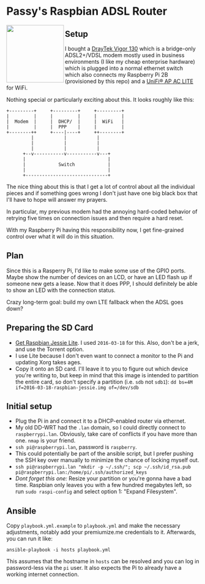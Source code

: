 # Passy's Raspbian ADSL Router

<img src="https://www.raspberrypi.org/wp-content/uploads/2015/08/raspberry-pi-logo.png" width=150 align=left>

## Setup

I bought
a [DrayTek Vigor 130](http://www.draytek.co.uk/products/business/vigor-130)
which is a bridge-only ADSL2+/VDSL modem mostly used in business environments (I
like my cheap enterprise hardware) which is plugged into a normal ethernet
switch which also connects my Raspberry Pi 2B (provisioned by this repo) and
a [UniFi® AP AC LITE](https://www.ubnt.com/unifi/unifi-ap-ac-lite/) for WiFi.

Nothing special or particularly exciting about this. It looks roughly like this:

```
+---------+     +---------+     +---------+
|         |     |         |     |         |
|  Modem  |     |  DHCP/  |     |  WiFi   |
|         |     |  PPP    |     |         |
+--------++     +----|----+     ++--------+
         |           |           |
         |           |           |
         |           |           |
      +--v-----------v-----------v---+
      |                              |
      |            Switch            |
      |                              |
      +------------------------------+
```

The nice thing about this is that I get a lot of control about all the
individual pieces and if something goes wrong I don't just have one big black
box that I'll have to hope will answer my prayers.

In particular, my previous modem had the annoying hard-coded behavior of
retrying five times on connection issues and then require a hard reset.

With my Raspberry Pi having this responsibility now, I get fine-grained
control over what it will do in this situation.

## Plan

Since this is a Rasperry Pi, I'd like to make some use of the GPIO ports. Maybe
show the number of devices on an LCD, or have an LED flash up if someone new
gets a lease. Now that it does PPP, I should definitely be able to show an LED
with the connection status.

Crazy long-term goal: build my own LTE fallback when the ADSL goes down?

## Preparing the SD Card

- [Get Raspbian Jessie Lite](https://downloads.raspberrypi.org/raspbian_lite_latest.torrent).
  I used `2016-03-18` for this. Also, don't be a jerk, and use the Torrent
  option.
- I use Lite because I don't even want to connect a monitor to the Pi and
  updating Xorg takes ages.
- Copy it onto an SD card. I'll leave it to you to figure out which device
  you're writing to, but keep in mind that this image is intended to partition
  the entire card, so don't specify a partition (i.e. `sdb` not `sdb1`):
  `dd bs=4M if=2016-03-18-raspbian-jessie.img of=/dev/sdb`

## Initial setup

- Plug the Pi in and connect it to a DHCP-enabled router via ethernet.
- My old DD-WRT had the `.lan` domain, so I could directly connect to
  `raspberrypi.lan`. Obviously, take care of conflicts if you have more than
  one. `nmap` is your friend.
- `ssh pi@raspberrypi.lan`, password is `raspberry`.
- This could potentially be part of the ansible script, but I prefer pushing the
  SSH key over manually to minimize the chance of locking myself out.
- `ssh pi@raspberrypi.lan "mkdir -p ~/.ssh/"; scp ~/.ssh/id_rsa.pub pi@raspberrypi.lan:/home/pi/.ssh/authorized_keys`
- *Dont forget this one:* Resize your partition or you're gonna have a bad time.
  Raspbian only leaves you with a few hundred megabytes left, so run
  `sudo raspi-config` and select option 1: "Expand Filesystem".

## Ansible

Copy `playbook.yml.example` to `playbook.yml` and make the necessary adjustments,
notably add your premiumize.me credentials to it. Afterwards, you can run it
like:

```
ansible-playbook -i hosts playbook.yml
```

This assumes that the hostname in `hosts` can be resolved and you can log in
password-less via the `pi` user. It also expects the Pi to already have a
working internet connection.
